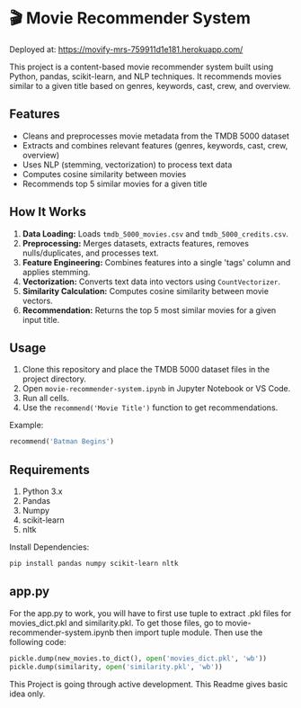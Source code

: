 # 🎬 Movie Recommender System

Deployed at: https://movify-mrs-759911d1e181.herokuapp.com/

This project is a content-based movie recommender system built using Python, pandas, scikit-learn, and NLP techniques. It recommends movies similar to a given title based on genres, keywords, cast, crew, and overview.

## Features

- Cleans and preprocesses movie metadata from the TMDB 5000 dataset
- Extracts and combines relevant features (genres, keywords, cast, crew, overview)
- Uses NLP (stemming, vectorization) to process text data
- Computes cosine similarity between movies
- Recommends top 5 similar movies for a given title

## How It Works

1. **Data Loading:** Loads `tmdb_5000_movies.csv` and `tmdb_5000_credits.csv`.
2. **Preprocessing:** Merges datasets, extracts features, removes nulls/duplicates, and processes text.
3. **Feature Engineering:** Combines features into a single 'tags' column and applies stemming.
4. **Vectorization:** Converts text data into vectors using `CountVectorizer`.
5. **Similarity Calculation:** Computes cosine similarity between movie vectors.
6. **Recommendation:** Returns the top 5 most similar movies for a given input title.

## Usage

1. Clone this repository and place the TMDB 5000 dataset files in the project directory.
2. Open `movie-recommender-system.ipynb` in Jupyter Notebook or VS Code.
3. Run all cells.
4. Use the `recommend('Movie Title')` function to get recommendations.

Example:
```python
recommend('Batman Begins')
```
## Requirements

1. Python 3.x
2. Pandas
3. Numpy
4. scikit-learn
5. nltk

Install Dependencies:
```bash
pip install pandas numpy scikit-learn nltk
```

## app.py

For the app.py to work, you will have to first use tuple to extract .pkl files for movies_dict.pkl and similarity.pkl. To get those files, go to movie-recommender-system.ipynb then import tuple module. Then use the following code:

```python
pickle.dump(new_movies.to_dict(), open('movies_dict.pkl', 'wb'))
pickle.dump(similarity, open('similarity.pkl', 'wb'))
```

This Project is going through active development. This Readme gives basic idea only.
